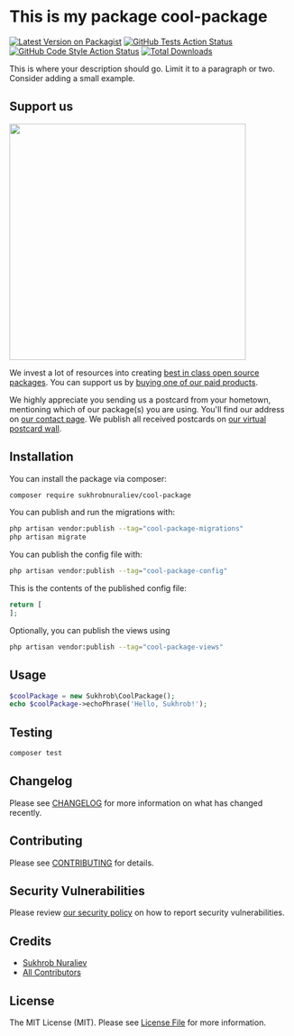 # This is my package cool-package

[![Latest Version on Packagist](https://img.shields.io/packagist/v/sukhrobnuraliev/cool-package.svg?style=flat-square)](https://packagist.org/packages/sukhrobnuraliev/cool-package)
[![GitHub Tests Action Status](https://img.shields.io/github/workflow/status/sukhrobnuraliev/cool-package/run-tests?label=tests)](https://github.com/sukhrobnuraliev/cool-package/actions?query=workflow%3Arun-tests+branch%3Amain)
[![GitHub Code Style Action Status](https://img.shields.io/github/workflow/status/sukhrobnuraliev/cool-package/Fix%20PHP%20code%20style%20issues?label=code%20style)](https://github.com/sukhrobnuraliev/cool-package/actions?query=workflow%3A"Fix+PHP+code+style+issues"+branch%3Amain)
[![Total Downloads](https://img.shields.io/packagist/dt/sukhrobnuraliev/cool-package.svg?style=flat-square)](https://packagist.org/packages/sukhrobnuraliev/cool-package)

This is where your description should go. Limit it to a paragraph or two. Consider adding a small example.

## Support us

[<img src="https://github-ads.s3.eu-central-1.amazonaws.com/cool-package.jpg?t=1" width="419px" />](https://spatie.be/github-ad-click/cool-package)

We invest a lot of resources into creating [best in class open source packages](https://spatie.be/open-source). You can support us by [buying one of our paid products](https://spatie.be/open-source/support-us).

We highly appreciate you sending us a postcard from your hometown, mentioning which of our package(s) you are using. You'll find our address on [our contact page](https://spatie.be/about-us). We publish all received postcards on [our virtual postcard wall](https://spatie.be/open-source/postcards).

## Installation

You can install the package via composer:

```bash
composer require sukhrobnuraliev/cool-package
```

You can publish and run the migrations with:

```bash
php artisan vendor:publish --tag="cool-package-migrations"
php artisan migrate
```

You can publish the config file with:

```bash
php artisan vendor:publish --tag="cool-package-config"
```

This is the contents of the published config file:

```php
return [
];
```

Optionally, you can publish the views using

```bash
php artisan vendor:publish --tag="cool-package-views"
```

## Usage

```php
$coolPackage = new Sukhrob\CoolPackage();
echo $coolPackage->echoPhrase('Hello, Sukhrob!');
```

## Testing

```bash
composer test
```

## Changelog

Please see [CHANGELOG](CHANGELOG.md) for more information on what has changed recently.

## Contributing

Please see [CONTRIBUTING](CONTRIBUTING.md) for details.

## Security Vulnerabilities

Please review [our security policy](../../security/policy) on how to report security vulnerabilities.

## Credits

- [Sukhrob Nuraliev](https://github.com/sukhrobnuraliev)
- [All Contributors](../../contributors)

## License

The MIT License (MIT). Please see [License File](LICENSE.md) for more information.
